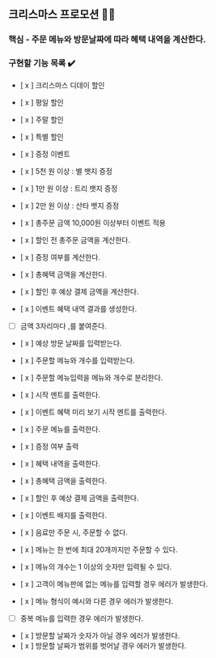 ## 크리스마스 프로모션 🧑‍🎄

### 핵심 - 주문 메뉴와 방문날짜에 따라 혜택 내역을 계산한다.

### 구현할 기능 목록 ✔️

- [ x ] 크리스마스 디데이 할인
- [ x ] 평일 할인
- [ x ] 주말 할인
- [ x ] 특별 할인
- [ x ] 증정 이벤트
- [ x ] 5천 원 이상 : 별 뱃지 증정
- [ x ] 1만 원 이상 : 트리 뱃지 증정
- [ x ] 2만 원 이상 : 산타 뱃지 증정
- [ x ] 총주문 금액 10,000원 이상부터 이벤트 적용

- [ x ] 할인 전 총주문 금액을 계산한다.
- [ x ] 증정 여부를 계산한다.
- [ x ] 총혜택 금액을 계산한다.
- [ x ] 할인 후 예상 결제 금액을 계산한다.
- [ x ] 이벤트 혜택 내역 결과를 생성한다.

- [  ] 금액 3자리마다 ,를 붙여준다.
- [ x ] 예상 방문 날짜를 입력받는다.
- [ x ] 주문할 메뉴와 개수를 입력받는다.
- [ x ] 주문할 메뉴입력을 메뉴와 개수로 분리한다.
- [ x ] 시작 멘트를 출력한다.
- [ x ] 이벤트 혜택 미리 보기 시작 멘트를 출력한다.
- [ x ] 주문 메뉴를 출력한다.
- [ x ] 증정 여부 출력
- [ x ] 혜택 내역을 출력한다.
- [ x ] 총혜택 금액을 출력한다.
- [ x ] 할인 후 예상 결제 금액을 출력한다.
- [ x ] 이벤트 배지를 출력한다.


- [ x ] 음료만 주문 시, 주문할 수 없다.
- [ x ] 메뉴는 한 번에 최대 20개까지만 주문할 수 있다.
- [ x ] 메뉴의 개수는 1 이상의 숫자만 입력될 수 있다.
- [ x ] 고객이 메뉴판에 없는 메뉴를 입력할 경우 에러가 발생한다.
- [ x ] 메뉴 형식이 예시와 다른 경우 에러가 발생한다.
- [  ] 중복 메뉴를 입력한 경우 에러가 발생한다.
- [ x ] 방문할 날짜가 숫자가 아닐 경우 에러가 발생한다.
- [ x ] 방문할 날짜가 범위를 벗어날 경우 에러가 발생한다.
